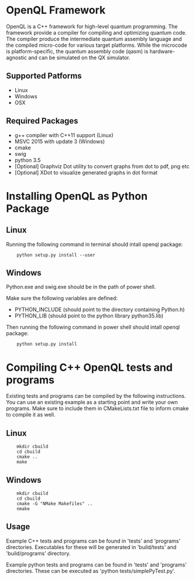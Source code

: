 # OpenQL Framework #

OpenQL is a C++ framework for high-level quantum programming. The framework
provide a compiler for compiling and optimizing quantum code. The compiler
produce the intermediate quantum assembly language and the compiled micro-code
for various target platforms. While the microcode is platform-specific, the
quantum assembly code (qasm) is hardware-agnostic and can be simulated on the
QX simulator.


## Supported Patforms

* Linux
* Windows
* OSX

## Required Packages

* g++ compiler with C++11 support (Linux)
* MSVC 2015 with update 3 (Windows)
* cmake
* swig
* python 3.5
* [Optional] Graphviz Dot utility to convert graphs from dot to pdf, png etc
* [Optional] XDot to visualize generated graphs in dot format


# Installing OpenQL as Python Package

## Linux

Running the following command in terminal should intall openql package:

        python setup.py install --user


## Windows

Python.exe and swig.exe should be in the path of power shell.

Make sure the following variables are defined:

* PYTHON\_INCLUDE (should point to the directory containing Python.h)
* PYTHON\_LIB (should point to the python library python35.lib)

Then running the following command in power shell should intall openql package:

        python setup.py install


# Compiling C++ OpenQL tests and programs

Existing tests and programs can be compiled by the following instructions. You can
use an existing example as a starting point and write your own programs. Make sure
to include them in CMakeLists.txt file to inform cmake to compile it as well.

## Linux

        mkdir cbuild
        cd cbuild
        cmake ..
        make

## Windows

        mkdir cbuild
        cd cbuild
        cmake -G "NMake Makefiles" ..
        nmake


## Usage

Example C++ tests and programs can be found in 'tests' and 'programs'
directories. Executables for these will be generated in 'build/tests' and 'build/programs'
directory.

Example python tests and programs can be found in 'tests' and 'programs' directories.
These can be executed as 'python tests/simplePyTest.py'.

